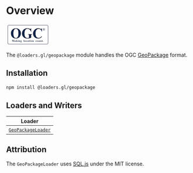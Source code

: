 # Overview

![ogc-logo](../../images/logos/ogc-logo-60.png)

The `@loaders.gl/geopackage` module handles the OGC [GeoPackage](https://www.geopackage.org/) format.

## Installation

```bash
npm install @loaders.gl/geopackage
```

## Loaders and Writers

| Loader                                                                        |
| ----------------------------------------------------------------------------- |
| [`GeoPackageLoader`](modules/geopackage/docs/api-reference/geopackage-loader) |

## Attribution

The `GeoPackageLoader` uses [SQL.js](https://sql.js.org/) under the MIT license.
